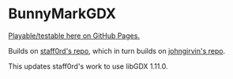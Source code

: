 # BunnyMarkGDX

[Playable/testable here on GitHub Pages.](https://tommyettinger.github.io/BunnyMarkGDX/)

Builds on [staff0rd's repo](https://github.com/staff0rd/bunnymark-libgdx), which in turn builds on [johngirvin's repo](https://github.com/johngirvin/bunnymark-libgdx).

This updates staff0rd's work to use libGDX 1.11.0.
